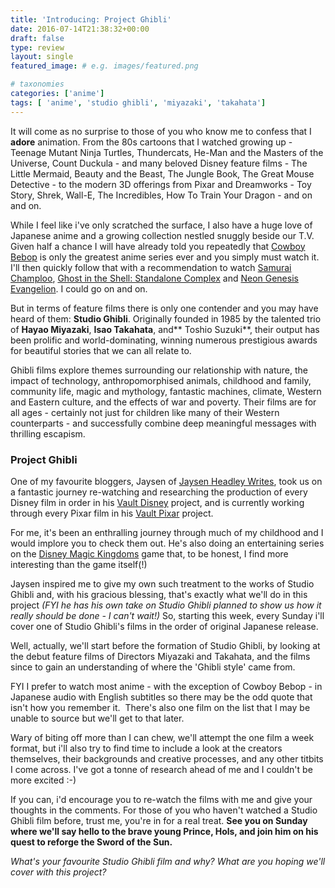 ```yaml
---
title: 'Introducing: Project Ghibli'
date: 2016-07-14T21:38:32+00:00
draft: false
type: review
layout: single
featured_image: # e.g. images/featured.png

# taxonomies
categories: ['anime']
tags: [ 'anime', 'studio ghibli', 'miyazaki', 'takahata']
---
```


It will come as no surprise to those of you who know me to confess that I **adore** animation. From the 80s cartoons that I watched growing up - Teenage Mutant Ninja Turtles, Thundercats, He-Man and the Masters of the Universe, Count Duckula - and many beloved Disney feature films - The Little Mermaid, Beauty and the Beast, The Jungle Book, The Great Mouse Detective - to the modern 3D offerings from Pixar and Dreamworks - Toy Story, Shrek, Wall-E, The Incredibles, How To Train Your Dragon - and on and on.

While I feel like i've only scratched the surface, I also have a huge love of Japanese anime and a growing collection nestled snuggly beside our T.V. Given half a chance I will have already told you repeatedly that [Cowboy Bebop](http://www.imdb.com/title/tt0213338/) is only the greatest anime series ever and you simply must watch it. I'll then quickly follow that with a recommendation to watch [Samurai Champloo](http://www.imdb.com/title/tt0423731/?ref_=nv_sr_1), [Ghost in the Shell: Standalone Complex](http://www.imdb.com/title/tt0346314/?ref_=nv_sr_5) and [Neon Genesis Evangelion](http://www.imdb.com/title/tt0112159/?ref_=nv_sr_1). I could go on and on.

But in terms of feature films there is only one contender and you may have heard of them: **Studio Ghibli**. Originally founded in 1985 by the talented trio of **Hayao Miyazaki**, **Isao Takahata**, and** Toshio Suzuki**, their output has been prolific and world-dominating, winning numerous prestigious awards for beautiful stories that we can all relate to.

Ghibli films explore themes surrounding our relationship with nature, the impact of technology, anthropomorphised animals, childhood and family, community life, magic and mythology, fantastic machines, climate, Western and Eastern culture, and the effects of war and poverty. Their films are for all ages - certainly not just for children like many of their Western counterparts - and successfully combine deep meaningful messages with thrilling escapism.

### Project Ghibli

One of my favourite bloggers, Jaysen of [Jaysen Headley Writes](https://jaysenheadleywrites.com), took us on a fantastic journey re-watching and researching the production of every Disney film in order in his [Vault Disney](https://jaysenheadleywrites.com/2015/07/19/new-project-vault-disney/) project, and is currently working through every Pixar film in his [Vault Pixar](https://jaysenheadleywrites.com/2016/04/10/vault-pixar-introduction/) project.

For me, it's been an enthralling journey through much of my childhood and I would implore you to check them out. He's also doing an entertaining series on the [Disney Magic Kingdoms](https://jaysenheadleywrites.com/category/vault-disney/disney-magic-kingdoms-game/) game that, to be honest, I find more interesting than the game itself(!)

Jaysen inspired me to give my own such treatment to the works of Studio Ghibli and, with his gracious blessing, that's exactly what we'll do in this project _(FYI he has his own take on Studio Ghibli planned to show us how it really should be done - I can't wait!)_ So, starting this week, every Sunday i'll cover one of Studio Ghibli's films in the order of original Japanese release. 

Well, actually, we'll start before the formation of Studio Ghibli, by looking at the debut feature films of Directors Miyazaki and Takahata, and the films since to gain an understanding of where the 'Ghibli style' came from.

FYI I prefer to watch most anime - with the exception of Cowboy Bebop - in Japanese audio with English subtitles so there may be the odd quote that isn't how you remember it.  There's also one film on the list that I may be unable to source but we'll get to that later.

Wary of biting off more than I can chew, we'll attempt the one film a week format, but i'll also try to find time to include a look at the creators themselves, their backgrounds and creative processes, and any other titbits I come across. I've got a tonne of research ahead of me and I couldn't be more excited :-)

If you can, i'd encourage you to re-watch the films with me and give your thoughts in the comments. For those of you who haven't watched a Studio Ghibli film before, trust me, you're in for a real treat. **See you on Sunday where we'll say hello to the brave young Prince, Hols, and join him on his quest to reforge the Sword of the Sun.**

_What's your favourite Studio Ghibli film and why?_ _What are you hoping we'll cover with this project?_
